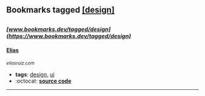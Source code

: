## Bookmarks tagged [[design]](https://www.bookmarks.dev?q=[design])

_<sup><sup>[www.bookmarks.dev/tagged/design](https://www.bookmarks.dev/tagged/design)</sup></sup>_
---
#### [Elias](eliasruiz.com)
_<sup>eliasruiz.com</sup>_

* **tags**: [design](../tagged/design.md), [ui](../tagged/ui.md)
* :octocat: **[source code](https://eliasruiz.com/)**
---
